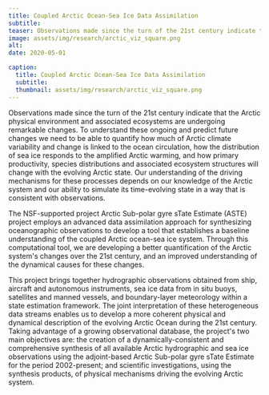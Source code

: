 ```yaml
---
title: Coupled Arctic Ocean-Sea Ice Data Assimilation
subtitle: 
teaser: Observations made since the turn of the 21st century indicate that the Arctic physical environment and associated ecosystems are undergoing remarkable changes. To understand these ongoing and predict future changes we need to be able to quantify how much of Arctic climate variability and change is linked to the ocean circulation, ...
image: assets/img/research/arctic_viz_square.png
alt: 
date: 2020-05-01

caption:
  title: Coupled Arctic Ocean-Sea Ice Data Assimilation
  subtitle: 
  thumbnail: assets/img/research/arctic_viz_square.png
---
```

Observations made since the turn of the 21st century indicate that the Arctic physical environment and associated ecosystems are undergoing remarkable changes. To understand these ongoing and predict future changes we need to be able to quantify how much of Arctic climate variability and change is linked to the ocean circulation, how the distribution of sea ice responds to the amplified Arctic warming, and how primary productivity, species distributions and associated ecosystem structures will change with the evolving Arctic state. 
Our understanding of the driving mechanisms for these processes depends on our knowledge of the Arctic system and our ability to simulate its time-evolving state in a way that is consistent with observations. 

The NSF-supported project Arctic Sub-polar gyre sTate Estimate (ASTE) project employs an advanced data assimilation approach for synthesizing oceanographic observations to develop a tool that establishes a baseline understanding of the coupled Arctic ocean-sea ice system. Through this computational tool, we are developing a better quantification of the Arctic system's changes over the 21st century, and an improved understanding of the dynamical causes for these changes. 

This project brings together hydrographic observations obtained from ship, aircraft and autonomous instruments, sea ice data from in situ buoys, satellites and manned vessels, and boundary-layer meteorology within a state estimation framework. The joint interpretation of these heterogeneous data streams enables us to develop a more coherent physical and dynamical description of the evolving Arctic Ocean during the 21st century. Taking advantage of a growing observational database, the project's two main objectives are: the creation of a dynamically-consistent and comprehensive synthesis of all available Arctic hydrographic and sea ice observations using the adjoint-based Arctic Sub-polar gyre sTate Estimate for the period 2002-present; and scientific investigations, using the synthesis products, of physical mechanisms driving the evolving Arctic system.

